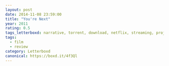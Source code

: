 ```yaml
---
layout: post 
date: 2014-11-08 23:59:00
title: "You're Next"
year: 2011
rating: 0.5
tags_letterboxd: narrative, torrent, download, netflix, streaming, projector, philadelphia, 12 hours of horror, Leah
tags:
  - film
  - review
category: Letterboxd
canonical: https://boxd.it/4f3Ql
---
```

